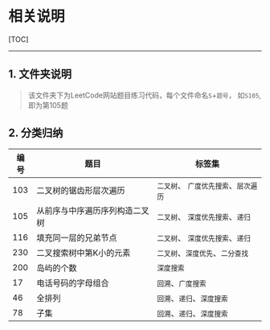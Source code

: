 # 相关说明

[TOC]

--------

## 1. 文件夹说明

> 该文件夹下为LeetCode网站题目练习代码，每个文件命名`S`+`题号`，
如`S105`,即为第105题

## 2. 分类归纳

|   **编号**| **题目**  |**标签集**|
| ------------ | ------------ | ------|
|  103 |  	二叉树的锯齿形层次遍历 |`二叉树`、 `广度优先搜索`、`层次遍历`|
|  105 | 从前序与中序遍历序列构造二叉树 	 |`二叉树`、 `深度优先搜索`、`递归`|
|  116 |  	填充同一层的兄弟节点 |`二叉树`、 `深度优先搜索`、`递归`|
|   230|  二叉搜索树中第K小的元素 |`二叉树`、`深度优先`、`二分查找` |
|   200|  岛屿的个数 | `深度搜索` |
|   17|  电话号码的字母组合 | `回溯`、`广度搜索` |
|   46|  全排列   | `回溯`、`递归`、`深度搜索` |
|   78|  子集   | `回溯`、`递归`、`深度搜索` |
